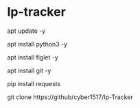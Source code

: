 # Ip-tracker
apt update -y

apt install python3 -y

apt install figlet -y

apt install git -y

pip install requests

git clone https://github/cyber1517/Ip-Tracker
